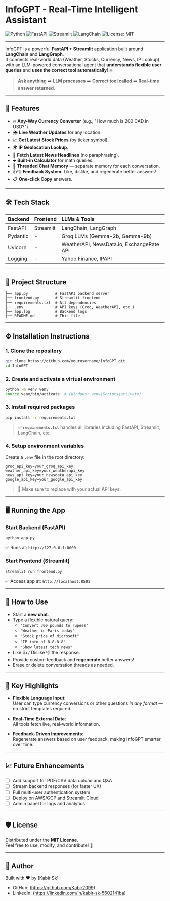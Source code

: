 

# InfoGPT - Real-Time Intelligent Assistant

![Python](https://img.shields.io/badge/Python-3.10%2B-blue)
![FastAPI](https://img.shields.io/badge/FastAPI-Backend-green)
![Streamlit](https://img.shields.io/badge/Streamlit-Frontend-orange)
![LangChain](https://img.shields.io/badge/LangChain-Framework-ff69b4)
![License: MIT](https://img.shields.io/badge/License-MIT-green)

---

InfoGPT is a powerful **FastAPI + Streamlit** application built around **LangChain** and **LangGraph**.  
It connects real-world data (Weather, Stocks, Currency, News, IP Lookup) with an LLM-powered conversational agent that **understands flexible user queries** and **uses the correct tool automatically**! 🔥

> **Ask anything** ➡️ **LLM processes** ➡️ **Correct tool called** ➡️ **Real-time answer returned**.

---

## 🚀 Features

- 🔥 **Any-Way Currency Converter** (e.g., "How much is 200 CAD in USD?")
- 🌦️ **Live Weather Updates** for any location.
- 📈 **Get Latest Stock Prices** (by ticker symbol).
- 🌍 **IP Geolocation Lookup**.
- 📰 **Fetch Latest News Headlines** (no paraphrasing).
- ➗ **Built-in Calculator** for math queries.
- 🧠 **Threaded Chat Memory** — separate memory for each conversation.
- 👍👎 **Feedback System**: Like, dislike, and regenerate better answers!
- 📋 **One-click Copy** answers.

---

## 🛠️ Tech Stack

| Backend | Frontend | LLMs & Tools |
| :--- | :--- | :--- |
| FastAPI | Streamlit | LangChain, LangGraph |
| Pydantic | - | Groq LLMs (Gemma-2b, Gemma-9b) |
| Uvicorn | - | WeatherAPI, NewsData.io, ExchangeRate API |
| Logging | - | Yahoo Finance, IPAPI |

---

## 📂 Project Structure

```
├── app.py            # FastAPI backend server
├── frontend.py       # Streamlit frontend
├── requirements.txt  # All dependencies
├── .env              # API keys (Groq, WeatherAPI, etc.)
├── app.log           # Backend logs
├── README.md         # This file
```

---

## ⚙️ Installation Instructions

### 1. Clone the repository

```bash
git clone https://github.com/yourusername/InfoGPT.git
cd InfoGPT
```

### 2. Create and activate a virtual environment

```bash
python -m venv venv
source venv/bin/activate  # (Windows: venv\Scripts\activate)
```

### 3. Install required packages

```bash
pip install -r requirements.txt
```

> ✅ **`requirements.txt`** handles all libraries including FastAPI, Streamlit, LangChain, etc.

### 4. Setup environment variables

Create a `.env` file in the root directory:

```dotenv
groq_api_key=your_groq_api_key
weather_api_key=your_weatherapi_key
news_api_key=your_newsdata_api_key
google_api_key=your_google_api_key
```

> 🚨 Make sure to replace with your actual API keys.

---

## 🖥️ Running the App

### Start Backend (FastAPI)

```bash
python app.py
```
✅ Runs at: `http://127.0.0.1:8000`

### Start Frontend (Streamlit)

```bash
streamlit run frontend.py
```
✅ Access app at: `http://localhost:8501`

---

## 💬 How to Use

- Start a **new chat**.
- Type a flexible natural query:
  - `"Convert 300 pounds to rupees"`
  - `"Weather in Paris today"`
  - `"Stock price of Microsoft"`
  - `"IP info of 8.8.8.8"`
  - `"Show latest tech news"`
- Like 👍 / Dislike 👎 the response.
- Provide custom feedback and **regenerate** better answers!
- Erase or delete conversation threads as needed.

---

## 🧠 Key Highlights

- **Flexible Language Input**:  
  User can type currency conversions or other questions *in any format* — no strict templates required.

- **Real-Time External Data**:  
  All tools fetch live, real-world information.

- **Feedback-Driven Improvements**:  
  Regenerate answers based on user feedback, making InfoGPT smarter over time.

---

## 📈 Future Enhancements

- [ ] Add support for PDF/CSV data upload and Q&A
- [ ] Stream backend responses (for faster UX)
- [ ] Full multi-user authentication system
- [ ] Deploy on AWS/GCP and Streamlit Cloud
- [ ] Admin panel for logs and analytics

---

## 🛡 License

Distributed under the **MIT License**.  
Feel free to use, modify, and contribute! 🚀

---

## 👤 Author

Built with ❤️ by [Kabir Sk]

- GitHub: (https://github.com/Kabir2099)
- LinkedIn: (https://linkedin.com/in/kabir-sk-5602141ba)





